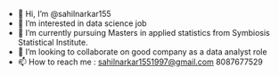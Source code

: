 - 👋 Hi, I’m @sahilnarkar155
- 👀 I’m interested in data science job
- 🌱 I’m currently pursuing Masters in applied statistics from Symbiosis Statistical Institute.
- 💞️ I’m looking to collaborate on good company as a data analyst role
- 📫 How to reach me : sahilnarkar1551997@gmail.com 8087677529

<!---
sahilnarkar155/sahilnarkar155 is a ✨ special ✨ repository because its `README.md` (this file) appears on your GitHub profile.
You can click the Preview link to take a look at your changes.
--->

